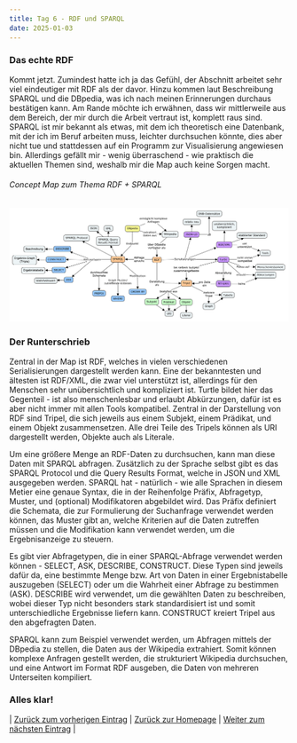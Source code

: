 ```yaml
---
title: Tag 6 - RDF und SPARQL
date: 2025-01-03
---
```


### Das echte RDF
Kommt jetzt. Zumindest hatte ich ja das Gefühl, der Abschnitt arbeitet sehr viel eindeutiger mit RDF als der davor. Hinzu kommen laut Beschreibung SPARQL und die DBpedia, was ich nach meinen Erinnerungen durchaus bestätigen kann. Am Rande möchte ich erwähnen, dass wir mittlerweile aus dem Bereich, der mir durch die Arbeit vertraut ist, komplett raus sind. SPARQL ist mir bekannt als etwas, mit dem ich theoretisch eine Datenbank, mit der ich im Beruf arbeiten muss, leichter durchsuchen könnte, dies aber nicht tue und stattdessen auf ein Programm zur Visualisierung angewiesen bin. Allerdings gefällt mir - wenig überraschend - wie praktisch die aktuellen Themen sind, weshalb mir die Map auch keine Sorgen macht.

###### Concept Map zum Thema RDF + SPARQL
![Concept Map](https://raw.githubusercontent.com/piaspios/datenformate/refs/heads/master/assets/images/cmaprdfsparql.png)

### Der Runterschrieb
Zentral in der Map ist RDF, welches in vielen verschiedenen Serialisierungen dargestellt werden kann. Eine der bekanntesten und ältesten ist RDF/XML, die zwar viel unterstützt ist, allerdings für den Menschen sehr unübersichtlich und kompliziert ist. Turtle bildet hier das Gegenteil - ist also menschenlesbar und erlaubt Abkürzungen, dafür ist es aber nicht immer mit allen Tools kompatibel. Zentral in der Darstellung von RDF sind Tripel, die sich jeweils aus einem Subjekt, einem Prädikat, und einem Objekt zusammensetzen. Alle drei Teile des Tripels können als URI dargestellt werden, Objekte auch als Literale.

Um eine größere Menge an RDF-Daten zu durchsuchen, kann man diese Daten mit SPARQL abfragen. Zusätzlich zu der Sprache selbst gibt es das SPARQL Protocol und die Query Results Format, welche in JSON und XML ausgegeben werden. SPARQL hat - natürlich - wie alle Sprachen in diesem Metier eine genaue Syntax, die in der Reihenfolge Präfix, Abfragetyp, Muster, und (optional) Modifikatoren abgebildet wird. Das Präfix definiert die Schemata, die zur Formulierung der Suchanfrage verwendet werden können, das Muster gibt an, welche Kriterien auf die Daten zutreffen müssen und die Modifikation kann verwendet werden, um die Ergebnisanzeige zu steuern.

Es gibt vier Abfragetypen, die in einer SPARQL-Abfrage verwendet werden können - SELECT, ASK, DESCRIBE, CONSTRUCT. Diese Typen sind jeweils dafür da, eine bestimmte Menge bzw. Art von Daten in einer Ergebnistabelle auszugeben (SELECT) oder um die Wahrheit einer Abfrage zu bestimmen (ASK). DESCRIBE wird verwendet, um die gewählten Daten zu beschreiben, wobei dieser Typ nicht besonders stark standardisiert ist und somit unterschiedliche Ergebnisse liefern kann. CONSTRUCT kreiert Tripel aus den abgefragten Daten.

SPARQL kann zum Beispiel verwendet werden, um Abfragen mittels der DBpedia zu stellen, die Daten aus der Wikipedia extrahiert. Somit können komplexe Anfragen gestellt werden, die strukturiert Wikipedia durchsuchen, und eine Antwort im Format RDF ausgeben, die Daten von mehreren Unterseiten kompiliert.

### Alles klar!



| [Zurück zum vorherigen Eintrag](https://piaspios.github.io/datenformate/2024/12/28/tag5.html) | [Zurück zur Homepage](https://piaspios.github.io/datenformate/) | [Weiter zum nächsten Eintrag](URL) |
